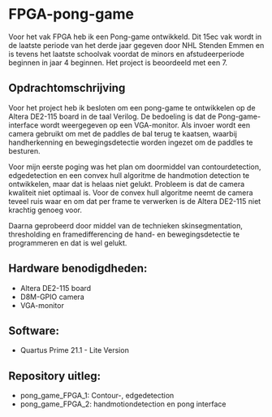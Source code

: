 # FPGA-pong-game
Voor het vak FPGA heb ik een Pong-game ontwikkeld. Dit 15ec vak wordt in de laatste periode van het derde jaar gegeven door NHL Stenden Emmen en is tevens het laatste schoolvak voordat de minors en afstudeerperiode beginnen in jaar 4 beginnen. Het project is beoordeeld met een 7. 

## Opdrachtomschrijving
Voor het project heb ik besloten om een pong-game te ontwikkelen op de Altera DE2-115 board in de taal Verilog. De bedoeling is dat de Pong-game-interface wordt weergegeven op een VGA-monitor. Als invoer wordt een camera gebruikt om met de paddles de bal terug te kaatsen, waarbij handherkenning en bewegingsdetectie worden ingezet om de paddles te besturen.

Voor mijn eerste poging was het plan om doormiddel van contourdetection, edgedetection en een convex hull algoritme de handmotion detection te ontwikkelen, maar dat is helaas niet gelukt. Probleem is dat de camera kwaliteit niet optimaal is. Voor de convex hull algoritme neemt de camera teveel ruis waar en om dat per frame te verwerken is de Altera DE2-115 niet krachtig genoeg voor.

Daarna geprobeerd door middel van de technieken skinsegmentation, thresholding en framedifferencing de hand- en bewegingsdetectie te programmeren en dat is wel gelukt. 

## Hardware benodigdheden:
- Altera DE2-115 board
- D8M-GPIO camera
- VGA-monitor

## Software:
- Quartus Prime 21.1 - Lite Version
  
## Repository uitleg:
- pong_game_FPGA_1: Contour-, edgedetection
- pong_game_FPGA_2: handmotiondetection en pong interface
